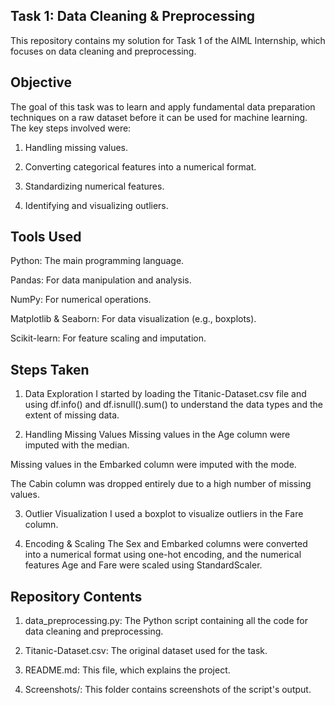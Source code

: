 ## Task 1: Data Cleaning & Preprocessing
This repository contains my solution for Task 1 of the AIML  Internship, which focuses on data cleaning and preprocessing.

## Objective
The goal of this task was to learn and apply fundamental data preparation techniques on a raw dataset before it can be used for machine learning. The key steps involved were:

1. Handling missing values.

2. Converting categorical features into a numerical format.

3. Standardizing numerical features.

4. Identifying and visualizing outliers.

## Tools Used
Python: The main programming language.

Pandas: For data manipulation and analysis.

NumPy: For numerical operations.

Matplotlib & Seaborn: For data visualization (e.g., boxplots).

Scikit-learn: For feature scaling and imputation.

## Steps Taken
1. Data Exploration
I started by loading the Titanic-Dataset.csv file and using df.info() and df.isnull().sum() to understand the data types and the extent of missing data.

2. Handling Missing Values
Missing values in the Age column were imputed with the median.

Missing values in the Embarked column were imputed with the mode.

The Cabin column was dropped entirely due to a high number of missing values.

3. Outlier Visualization
I used a boxplot to visualize outliers in the Fare column.

4. Encoding & Scaling
The Sex and Embarked columns were converted into a numerical format using one-hot encoding, and the numerical features Age and Fare were scaled using StandardScaler.

## Repository Contents
1. data_preprocessing.py: The Python script containing all the code for data cleaning and preprocessing.

2. Titanic-Dataset.csv: The original dataset used for the task.

3. README.md: This file, which explains the project.

4. Screenshots/: This folder contains screenshots of the script's output.